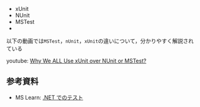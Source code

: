 


- xUnit
- NUnit
- MSTest
- 



以下の動画では`MSTest`，`nUnit`，`xUnit`の違いについて，分かりやすく解説されている

youtube: [Why We ALL Use xUnit over NUnit or MSTest?](https://www.youtube.com/watch?v=n1QYEzuRhkI)


## 参考資料
- MS Learn: [.NET でのテスト](https://learn.microsoft.com/ja-jp/dotnet/core/testing/)